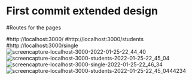 # First commit extended design

#Routes for the pages 

#http://localhost:3000/
#http://localhost:3000/students
#http://localhost:3000/single
![screencapture-localhost-3000-2022-01-25-22_44_40](https://user-images.githubusercontent.com/71179218/151065337-3354557e-daa1-4638-a648-91441a5f54af.png)
![screencapture-localhost-3000-students-2022-01-25-22_45_04](https://user-images.githubusercontent.com/71179218/151065360-8af92404-3f70-4a96-9b91-3c8811151a7d.png)
![screencapture-localhost-3000-single-2022-01-25-22_46_34](https://user-images.githubusercontent.com/71179218/151065364-e2d63b3e-f998-44e8-89dd-360f7b7c3eb2.png)
![screencapture-localhost-3000-students-2022-01-25-22_45_0444234](https://user-images.githubusercontent.com/71179218/151065366-cd25d61e-21fc-4bd4-8d0c-6b6ae59ec8b1.PNG)
